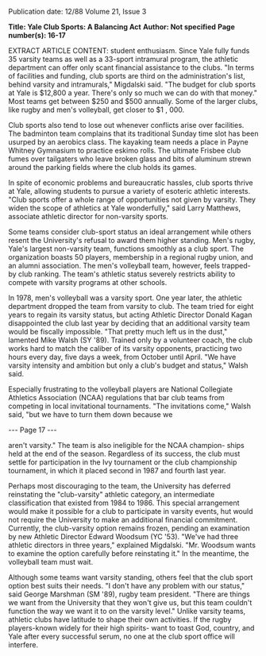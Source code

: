 Publication date: 12/88
Volume 21, Issue 3

**Title: Yale Club Sports: A Balancing Act**
**Author: Not specified**
**Page number(s): 16-17**

EXTRACT ARTICLE CONTENT:
student enthusiasm. Since Yale fully 
funds 35 varsity teams as well as a 
33-sport 
intramural 
program, 
the 
athletic department can offer only 
scant financial assistance to the clubs. 
"In terms of facilities and funding, club 
sports are third on the administration's 
list, behind varsity and intramurals," 
Migdalski said. "The budget for club 
sports at Yale is $12,800 a year. 
There's only so much we can do with 
that money." Most teams get between 
$250 and $500 annually. Some of the 
larger clubs, like rugby and men's 
volleyball, get closer to $1 , 000. 

Club sports also tend to lose out 
whenever conflicts arise over facilities. 
The badminton team complains that 
its traditional Sunday time slot has 
been usurped by an aerobics class. The 
kayaking team needs a place in Payne 
Whitney Gymnasium to practice 
eskimo rolls. The ultimate Frisbee club 
fumes over tailgaters who leave broken 
glass and bits of aluminum strewn 
around the parking fields where the 
club holds its games. 

In spite of economic problems and 
bureaucratic hassles, club sports thrive 
at Yale, allowing students to pursue a 
variety of esoteric athletic interests. 
"Club sports offer a whole range of 
opportunities not given by varsity. 
They widen the scope of athletics at 
Yale 
wonderfully," said Larry 
Matthews, associate athletic director 
for non-varsity sports. 

Some teams consider club-sport 
status an ideal arrangement while 
others resent the University's refusal to 
award them higher standing. Men's 
rugby, Yale's largest non-varsity team, 
functions smoothly as a club sport. 
The organization boasts 50 players, 
membership in 
a 
regional 
rugby 
union, 
and an 
alumni 
association. 
The men's 
volleyball 
team, 
however, 
feels 
trapped- by 
club 
ranking. The team's athletic status 
severely restricts ability to compete 
with varsity programs at other schools. 

In 1978, men's volleyball was a 
varsity sport. One year later, the 
athletic department dropped the team 
from varsity to club. The team tried 
for eight years to regain its varsity 
status, but acting Athletic Director 
Donald Kagan disappointed the club 
last year by deciding that an additional 
varsity team 
would be fiscally 
impossible. "That pretty much left us 
in the dust," lamented Mike Walsh 
(SY '89). Trained only by a volunteer 
coach, the club works hard to match 
the caliber of its varsity opponents, 
practicing two hours every day, five 
days a week, from October until April. 
"We 
have varsity 
intensity and 
ambition but only a club's budget and 
status," Walsh said. 

Especially frustrating to the 
volleyball players are National 
Collegiate Athletics Association 
(NCAA) regulations that bar club 
teams from 
competing in local 
invitational tournaments. "The 
invitations come," Walsh said, "but we 
have to turn them down because we 


--- Page 17 ---

aren't varsity." The team is also 
ineligible for the NCAA champion-
ships held at the end of the season. 
Regardless of its success, the club must 
settle for participation in the Ivy 
tournament or the club championship 
tournament, in which it placed second 
in 1987 and fourth last year. 

Perhaps most discouraging to the 
team, the University has deferred 
reinstating the "club-varsity" athletic 
category, an intermediate classification 
that existed from 1984 to 1986. This 
special arrangement would make it 
possible for a club to participate in 
varsity events, hut would not require 
the University to make an additional 
financial commitment. Currently, the 
club-varsity option remains frozen, 
pending an examination 
by new 
Athletic Director Edward Woodsum 
(YC '53). "We've had three athletic 
directors in three years," explained 
Migdalski. "Mr. Woodsum wants to 
examine the option carefully before 
reinstating it." In the meantime, the 
volleyball team must wait. 

Although some teams want varsity 
standing, others feel that the club sport 
option best suits their needs. "I don't 
have any problem with our status," 
said George Marshman (SM '89), rugby 
team president. "There are things we 
want from the University that they won't 
give us, but this team couldn't function 
the way we want it to on the varsity 
level." Unlike varsity teams, athletic 
clubs have latitude to shape their own 
activities. If the rugby players-known 
widely for their high spirits- want to 
toast God, country, and Yale after 
every successful serum, no one at the 
club sport office will interfere.
